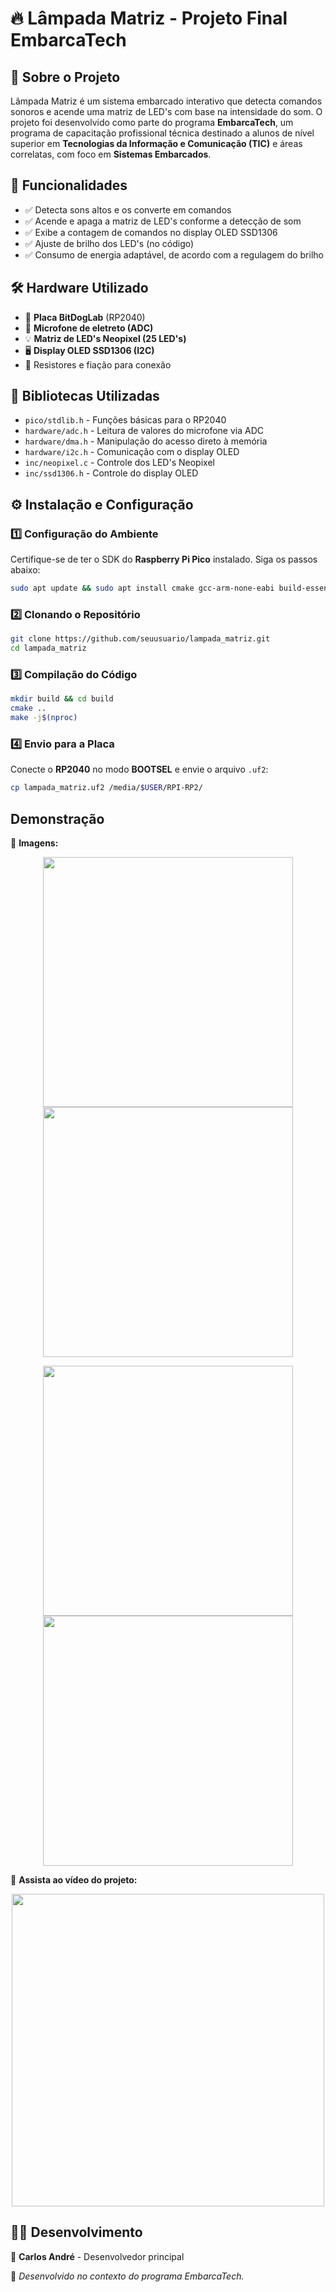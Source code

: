 # 🔥 Lâmpada Matriz - Projeto Final EmbarcaTech

## 🚀 Sobre o Projeto
Lâmpada Matriz é um sistema embarcado interativo que detecta comandos sonoros e acende uma matriz de LED's com base na intensidade do som. O projeto foi desenvolvido como parte do programa **EmbarcaTech**, um programa de capacitação profissional técnica destinado a alunos de nível superior em **Tecnologias da Informação e Comunicação (TIC)** e áreas correlatas, com foco em **Sistemas Embarcados**.

## 🎯 Funcionalidades
- ✅ Detecta sons altos e os converte em comandos
- ✅ Acende e apaga a matriz de LED's conforme a detecção de som
- ✅ Exibe a contagem de comandos no display OLED SSD1306
- ✅ Ajuste de brilho dos LED's (no código)
- ✅ Consumo de energia adaptável, de acordo com a regulagem do brilho

## 🛠️ Hardware Utilizado
- 🔹 **Placa BitDogLab** (RP2040)
- 🎤 **Microfone de eletreto (ADC)**
- 💡 **Matriz de LED's Neopixel (25 LED's)**
- 🖥️ **Display OLED SSD1306 (I2C)**
- 🔌 Resistores e fiação para conexão

## 📜 Bibliotecas Utilizadas
- `pico/stdlib.h` - Funções básicas para o RP2040
- `hardware/adc.h` - Leitura de valores do microfone via ADC
- `hardware/dma.h` - Manipulação do acesso direto à memória
- `hardware/i2c.h` - Comunicação com o display OLED
- `inc/neopixel.c` - Controle dos LED's Neopixel
- `inc/ssd1306.h` - Controle do display OLED

## ⚙️ Instalação e Configuração
### 1️⃣ Configuração do Ambiente
Certifique-se de ter o SDK do **Raspberry Pi Pico** instalado. Siga os passos abaixo:
```sh
sudo apt update && sudo apt install cmake gcc-arm-none-eabi build-essential
```

### 2️⃣ Clonando o Repositório
```sh
git clone https://github.com/seuusuario/lampada_matriz.git
cd lampada_matriz
```

### 3️⃣ Compilação do Código
```sh
mkdir build && cd build
cmake ..
make -j$(nproc)
```

### 4️⃣ Envio para a Placa
Conecte o **RP2040** no modo **BOOTSEL** e envie o arquivo `.uf2`:
```sh
cp lampada_matriz.uf2 /media/$USER/RPI-RP2/
```

## Demonstração

📸 **Imagens:**

<p align="center">
  <img src="https://github.com/user-attachments/assets/72224289-76b4-4d74-b8e5-dab209cdf418" width="400">
  <img src="https://github.com/user-attachments/assets/b4bade36-2d2c-4cd6-80f8-3cd9ef5af536" width="400">
</p>

<p align="center">
  <img src="https://github.com/user-attachments/assets/f83a0bda-2b22-47ec-a485-913bf607b154" width="400">
  <img src="https://github.com/user-attachments/assets/a2fbb88b-3d58-4528-8448-bab3c09943a8" width="400">
</p>

🎥 **Assista ao vídeo do projeto:**  

<p align="center">
  <a href="https://github.com/user-attachments/assets/d2b807c9-f5d5-4ccd-8d81-d8d6a6365b2a">
    <img src="https://github.com/user-attachments/assets/04292657-01e6-4856-94a8-d526f1afeac8" width="500">
  </a>
</p>


## 🧑‍💻 Desenvolvimento
👤 **Carlos André** - Desenvolvedor principal

🚀 _Desenvolvido no contexto do programa EmbarcaTech._



